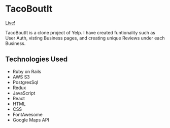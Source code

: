 # TacoBoutIt

[Live!](http://tacobout-it.herokuapp.com/#/)

TacoBoutIt is a clone project of Yelp. I have created funtionality such as User Auth, visting Business pages, and creating unique Reviews under each Business.

## Technologies Used

- Ruby on Rails
- AWS S3
- PostgresSql
- Redux
- JavaScript
- React
- HTML
- CSS
- FontAwesome
- Google Maps API
